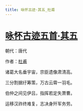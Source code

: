 ```yaml
---
title: 咏怀古迹·其五_杜甫
---
```


# [咏怀古迹五首·其五](http://so.gushiwen.org/view_70861.aspx)

朝代：唐代

作者：[杜甫](http://so.gushiwen.org/author_474.aspx)

诸葛大名垂宇宙，宗臣遗像肃清高。

三分割据纡筹策，万古云霄一羽毛。

伯仲之间见伊吕，指挥若定失萧曹。

运移汉祚终难复，志决身歼军务劳。